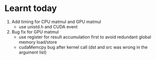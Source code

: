 # Learnt today
1. Add timing for CPU matmul and GPU matmul
    - use unistd.h and CUDA event
2. Bug fix for GPU matmul
    - use register for result accumulation first to avoid redundant global memory load/store
    - cudaMemcpy bug after kernel call (dst and src was wrong in the argument list)
